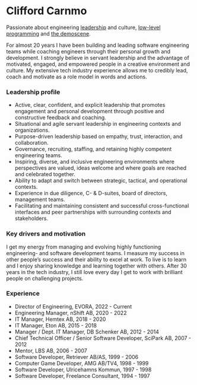 # Clifford Carnmo
Passionate about engineering [leadership](https://en.wikipedia.org/wiki/Servant_leadership) and culture, [low-level programming](https://en.wikipedia.org/wiki/Assembly_language) and [the demoscene](https://en.wikipedia.org/wiki/Demoscene).

For almost 20 years I have been building and leading software engineering teams while coaching engineers through their personal growth and development. I strongly believe in servant leadership and the advantage of motivated, engaged, and empowered people in a creative environment and culture. My extensive tech industry experience allows me to credibly lead, coach and motivate as a role model in words and actions.

### Leadership profile
* Active, clear, confident, and explicit leadership that promotes engagement and personal development through positive and constructive feedback and coaching.
* Situational and agile servant leadership in engineering contexts and organizations.
* Purpose-driven leadership based on empathy, trust, interaction, and collaboration.
* Governance, recruiting, staffing, and retaining highly competent engineering teams.
* Inspiring, diverse, and inclusive engineering environments where perspectives are valued, ideas welcome and where goals are reached and celebrated together.
* Ability to adapt and switch between strategic, tactical, and operational contexts.
* Experience in due diligence, C- & D-suites, board of directors, management teams.
* Facilitating and maintaining consistent and successful cross-functional interfaces and peer partnerships with surrounding contexts and stakeholders.

### Key drivers and motivation
I get my energy from managing and evolving highly functioning engineering- and software development teams. I measure my success in other people’s success and their ability to excel at work. To live is to learn and I enjoy sharing knowledge and learning together with others. After 30 years in the tech industry, I still love every day I get to work with brilliant people on challenging projects.

### Experience
* Director of Engineering, EVORA, 2022 - Current
* Engineering Manager, nShift AB, 2020 - 2022
* IT Manager, Hemtex AB, 2018 - 2020
* IT Manager, Eton AB, 2015 - 2018
* Manager / Dept. IT Manager, DB Schenker AB, 2012 - 2014
* Chief Technical Officer / Senior Software Developer, SciPark AB, 2007 - 2012
* Mentor, LBS AB, 2006 - 2007
* Software Developer, Retriever AB/AS, 1999 - 2006
* Computer Game Developer, AMG AB/TV4, 1998 - 1999
* Software Developer, Ulricehamns Kommun, 1997 - 1998
* Software Developer, Freelance Consultant, 1994 - 1997
